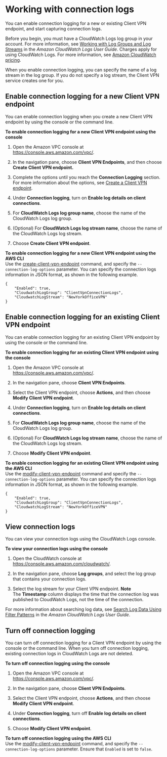 # Working with connection logs<a name="cvpn-working-with-connection-logs"></a>

You can enable connection logging for a new or existing Client VPN endpoint, and start capturing connection logs\.

Before you begin, you must have a CloudWatch Logs log group in your account\. For more information, see [Working with Log Groups and Log Streams](https://docs.aws.amazon.com/AmazonCloudWatch/latest/logs/Working-with-log-groups-and-streams.html) in the *Amazon CloudWatch Logs User Guide*\. Charges apply for using CloudWatch Logs\. For more information, see [Amazon CloudWatch pricing](https://aws.amazon.com/cloudwatch/pricing/)\.

When you enable connection logging, you can specify the name of a log stream in the log group\. If you do not specify a log stream, the Client VPN service creates one for you\.

## Enable connection logging for a new Client VPN endpoint<a name="create-connection-log-new"></a>

You can enable connection logging when you create a new Client VPN endpoint by using the console or the command line\.

**To enable connection logging for a new Client VPN endpoint using the console**

1. Open the Amazon VPC console at [https://console\.aws\.amazon\.com/vpc/](https://console.aws.amazon.com/vpc/)\.

1. In the navigation pane, choose **Client VPN Endpoints**, and then choose **Create Client VPN endpoint\.**

1. Complete the options until you reach the **Connection Logging** section\. For more information about the options, see [Create a Client VPN endpoint](cvpn-working-endpoints.md#cvpn-working-endpoint-create)\.

1. Under **Connection logging**, turn on **Enable log details on client connections**\.

1. For **CloudWatch Logs log group name**, choose the name of the CloudWatch Logs log group\.

1. \(Optional\) For **CloudWatch Logs log stream name**, choose the name of the CloudWatch Logs log stream\.

1. Choose **Create Client VPN endpoint**\.

**To enable connection logging for a new Client VPN endpoint using the AWS CLI**  
Use the [create\-client\-vpn\-endpoint](https://docs.aws.amazon.com/cli/latest/reference/ec2/create-client-vpn-endpoint.html) command, and specify the `--connection-log-options` parameter\. You can specify the connection logs information in JSON format, as shown in the following example\.

```
{
    "Enabled": true,
    "CloudwatchLogGroup": "ClientVpnConnectionLogs",
    "CloudwatchLogStream": "NewYorkOfficeVPN"
}
```

## Enable connection logging for an existing Client VPN endpoint<a name="create-connection-log-existing"></a>

You can enable connection logging for an existing Client VPN endpoint by using the console or the command line\.

**To enable connection logging for an existing Client VPN endpoint using the console**

1. Open the Amazon VPC console at [https://console\.aws\.amazon\.com/vpc/](https://console.aws.amazon.com/vpc/)\.

1. In the navigation pane, choose **Client VPN Endpoints**\.

1. Select the Client VPN endpoint, choose **Actions**, and then choose **Modify Client VPN endpoint**\.

1. Under **Connection logging**, turn on **Enable log details on client connections**\.

1. For **CloudWatch Logs log group name**, choose the name of the CloudWatch Logs log group\.

1. \(Optional\) For **CloudWatch Logs log stream name**, choose the name of the CloudWatch Logs log stream\.

1. Choose **Modify Client VPN endpoint**\.

**To enable connection logging for an existing Client VPN endpoint using the AWS CLI**  
Use the [modify\-client\-vpn\-endpoint](https://docs.aws.amazon.com/cli/latest/reference/ec2/modify-client-vpn-endpoint.html) command and specify the `--connection-log-options` parameter\. You can specify the connection logs information in JSON format, as shown in the following example\.

```
{
    "Enabled": true,
    "CloudwatchLogGroup": "ClientVpnConnectionLogs",
    "CloudwatchLogStream": "NewYorkOfficeVPN"
}
```

## View connection logs<a name="view-connection-logs"></a>

You can view your connection logs using the CloudWatch Logs console\.

**To view your connection logs using the console**

1. Open the CloudWatch console at [https://console\.aws\.amazon\.com/cloudwatch/](https://console.aws.amazon.com/cloudwatch/)\.

1. In the navigation pane, choose **Log groups**, and select the log group that contains your connection logs\. 

1. Select the log stream for your Client VPN endpoint\.
**Note**  
The **Timestamp** column displays the time that the connection log was published to CloudWatch Logs, not the time of the connection\.

For more information about searching log data, see [Search Log Data Using Filter Patterns](https://docs.aws.amazon.com/AmazonCloudWatch/latest/logs/SearchDataFilterPattern.html) in the *Amazon CloudWatch Logs User Guide*\.

## Turn off connection logging<a name="disable-connection-logs"></a>

You can turn off connection logging for a Client VPN endpoint by using the console or the command line\. When you turn off connection logging, existing connection logs in CloudWatch Logs are not deleted\.

**To turn off connection logging using the console**

1. Open the Amazon VPC console at [https://console\.aws\.amazon\.com/vpc/](https://console.aws.amazon.com/vpc/)\.

1. In the navigation pane, choose **Client VPN Endpoints**\.

1. Select the Client VPN endpoint, choose **Actions**, and then choose **Modify Client VPN endpoint**\.

1. Under **Connection logging**, turn off **Enable log details on client connections**\.

1. Choose **Modify Client VPN endpoint**\.

**To turn off connection logging using the AWS CLI**  
Use the [modify\-client\-vpn\-endpoint](https://docs.aws.amazon.com/cli/latest/reference/ec2/modify-client-vpn-endpoint.html) command, and specify the `--connection-log-options` parameter\. Ensure that `Enabled` is set to `false`\.